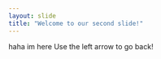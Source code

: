 ```yaml
---
layout: slide
title: "Welcome to our second slide!"
---
```

haha im here
Use the left arrow to go back!
